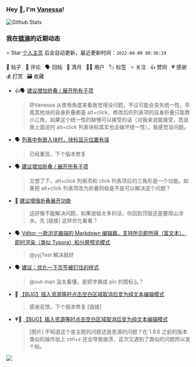 ### Hey 👋, I'm [Vanessa](http://vanessa.b3log.org/)!

![Github Stats](https://github-readme-stats.vercel.app/api?username=Vanessa219&show_icons=true)

<!--events start -->

### 我在[链滴](https://ld246.com)的近期动态

⭐️ Star [个人主页](https://github.com/Vanessa219/Vanessa219) 后会自动更新，最近更新时间：`2022-04-09 08:36:19`

📝 帖子 &nbsp; 💬 评论 &nbsp; 🗣 回帖 &nbsp; 🌙 清月 &nbsp; 👨‍💻 用户 &nbsp; 🏷️ 标签 &nbsp; ⭐️ 关注 &nbsp; 👍 赞同 &nbsp; 💗 感谢 &nbsp; 💰 打赏 &nbsp; 🗃 收藏

* 👍🗣 [建议增加折叠 / 展开所有子项](https://ld246.com/article/1648886730560/comment/1648963844759#comments)

  > @Vanessa 从使用角度来看我觉得没问题，不过可能会丧失统一性，毕竟其他块的自身折叠都是 alt+click，修改后的列表项的自身折叠只能靠小三角，如果这个统一性的缺憾可以接受的话（对我来说能接受，而且我上面说的 alt+click 列表块标其实也会破坏统一性），我感觉没问题。
* 🗣 [列表中有嵌入块时，块标显示位置有误](https://ld246.com/article/1649320568101/comment/1649388705370#comments)

  > 已经重现，下个版本修复
* 🗣 [建议增加折叠 / 展开所有子项](https://ld246.com/article/1648886730560/comment/1648963844759#comments)

  > 又想了下，alt+click 列表项和 click 列表项后的三角形是一个功能。如果把 alt+click 列表项改为折叠同级是不是可以解决这个问题？
* 💬 [建议增强折叠展开功能](https://ld246.com/article/1649210207138/comment/1649420599123#comments)

  > 这好像不能解决问题，如果层级太多的话，你回到顶层还是要爬山涉水。先 [链接] 这样优化看看？
* 🗣 [Vditor 一款浏览器端的 Markdown 编辑器，支持所见即所得（富文本）、即时渲染（类似 Typora）和分屏预览模式](https://ld246.com/article/1549638745630/comment/1649404920741#comments)

  > @yyjTest 解决就好
* 🗣 [建议：优化一下页签被钉住的样式](https://ld246.com/article/1649385058864/comment/1649391592543#comments)

  > @out-man 没太看懂，是把字换成 pin 的图标么？
* 💬 [【BUG】插入资源等时点击空白区域取消后变为纯文本编辑模式](https://ld246.com/article/1649251218696/comment/1649393037211#comments)

  > 感谢反馈，下个版本修复 [链接]
* 💗📝 [【BUG】插入资源等时点击空白区域取消后变为纯文本编辑模式](https://ld246.com/article/1649251218696)

  > [图片] 不知道这个是主题的问题还是思源的问题？在 1.9.6 之前的版本类似的操作加上 ctrl+z 还会导致崩溃，这次又遇到了类似的问题所以发个帖。


<!--events end -->

<a title="Hits" target="_blank" href="https://github.com/Vanessa219/Vanessa219"><img src="https://hits.b3log.org/Vanessa219/Vanessa219.svg"></a>
